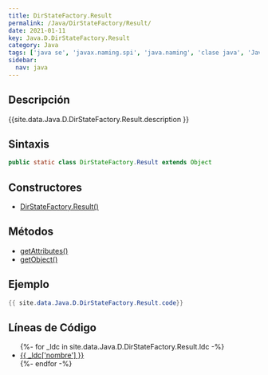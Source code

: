 ```yaml
---
title: DirStateFactory.Result
permalink: /Java/DirStateFactory/Result/
date: 2021-01-11
key: Java.D.DirStateFactory.Result
category: Java
tags: ['java se', 'javax.naming.spi', 'java.naming', 'clase java', 'Java 1.0']
sidebar: 
  nav: java
---
```


## Descripción
{{site.data.Java.D.DirStateFactory.Result.description }}

## Sintaxis
~~~java
public static class DirStateFactory.Result extends Object
~~~

## Constructores
* [DirStateFactory.Result()](/Java/DirStateFactory/Result/DirStateFactory/Result/)

## Métodos
* [getAttributes()](/Java/DirStateFactory/Result/getAttributes/)
* [getObject()](/Java/DirStateFactory/Result/getObject/)

## Ejemplo
~~~java
{{ site.data.Java.D.DirStateFactory.Result.code}}
~~~

## Líneas de Código
<ul>
{%- for _ldc in site.data.Java.D.DirStateFactory.Result.ldc -%}
   <li>
       <a href="{{_ldc['url'] }}">{{ _ldc['nombre'] }}</a>
   </li>
{%- endfor -%}
</ul>
